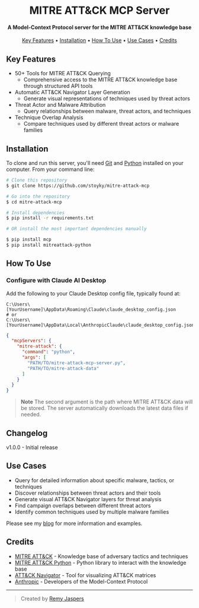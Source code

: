 <h1 align="center">
  <br>
  MITRE ATT&CK MCP Server
  <br>
</h1>

<h4 align="center">A Model-Context Protocol server for the MITRE ATT&CK knowledge base</h4>

<p align="center">
  <a href="#key-features">Key Features</a> •
  <a href="#installation">Installation</a> •
  <a href="#how-to-use">How To Use</a> •
  <a href="#use-cases">Use Cases</a> •
  <a href="#credits">Credits</a>
</p>

## Key Features

* 50+ Tools for MITRE ATT&CK Querying
  - Comprehensive access to the MITRE ATT&CK knowledge base through structured API tools
* Automatic ATT&CK Navigator Layer Generation
  - Generate visual representations of techniques used by threat actors
* Threat Actor and Malware Attribution
  - Query relationships between malware, threat actors, and techniques
* Technique Overlap Analysis
  - Compare techniques used by different threat actors or malware families

## Installation

To clone and run this server, you'll need [Git](https://git-scm.com) and [Python](https://www.python.org/) installed on your computer. From your command line:

```bash
# Clone this repository
$ git clone https://github.com/stoyky/mitre-attack-mcp

# Go into the repository
$ cd mitre-attack-mcp

# Install dependencies
$ pip install -r requirements.txt

# OR install the most important dependencies manually

$ pip install mcp
$ pip install mitreattack-python

```

## How To Use

### Configure with Claude AI Desktop

Add the following to your Claude Desktop config file, typically found at:

```
C:\Users\[YourUsername]\AppData\Roaming\Claude\claude_desktop_config.json
# or
C:\Users\[YourUsername]\AppData\Local\AnthropicClaude\claude_desktop_config.json
```

```json
{
  "mcpServers": {
    "mitre-attack": {
      "command": "python",
      "args": [
        "PATH/TO/mitre-attack-mcp-server.py",
        "PATH/TO/mitre-attack-data"
      ]
    }
  }
}
```

> **Note**
> The second argument is the path where MITRE ATT&CK data will be stored. The server automatically downloads the latest data files if needed.

## Changelog

v1.0.0 - Initial release

## Use Cases

* Query for detailed information about specific malware, tactics, or techniques
* Discover relationships between threat actors and their tools
* Generate visual ATT&CK Navigator layers for threat analysis
* Find campaign overlaps between different threat actors
* Identify common techniques used by multiple malware families

Please see my [blog](https://www.remyjaspers.com/blog/mitre_attack_mcp_server/) for more information and examples. 

## Credits

- [MITRE ATT&CK](https://attack.mitre.org/) - Knowledge base of adversary tactics and techniques
- [MITRE ATT&CK Python](https://github.com/mitre-attack/mitreattack-python) - Python library to interact with the knowledge base
- [ATT&CK Navigator](https://github.com/mitre-attack/attack-navigator) - Tool for visualizing ATT&CK matrices
- [Anthropic](https://www.anthropic.com/) - Developers of the Model-Context Protocol

---

> Created by [Remy Jaspers](https://github.com/stoyky)